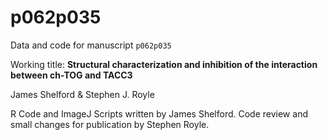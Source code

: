 # p062p035

Data and code for manuscript `p062p035`

Working title: **Structural characterization and inhibition of the interaction between ch-TOG and TACC3**

James Shelford & Stephen J. Royle

R Code and ImageJ Scripts written by James Shelford.
Code review and small changes for publication by Stephen Royle.